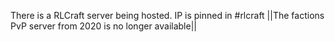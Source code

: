 There is a RLCraft server being hosted. IP is pinned in #rlcraft 
||The factions PvP server from 2020 is no longer available||